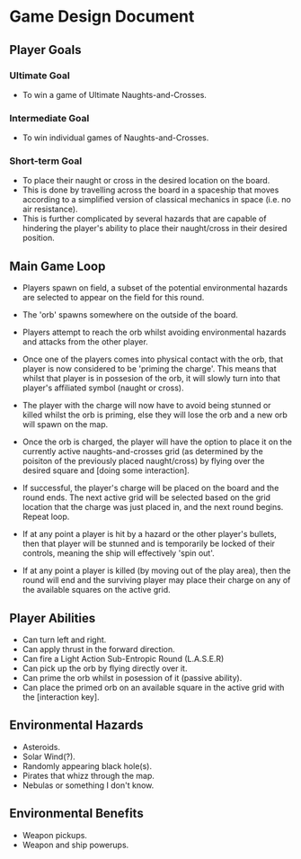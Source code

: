 # Game Design Document

## Player Goals

### Ultimate Goal
* To win a game of Ultimate Naughts-and-Crosses.

### Intermediate Goal
* To win individual games of Naughts-and-Crosses.

### Short-term Goal
* To place their naught or cross in the desired location on the board.
* This is done by travelling across the board in a spaceship that moves according to a simplified version of classical mechanics in space (i.e. no air resistance).
* This is further complicated by several hazards that are capable of hindering the player's ability to place their naught/cross in their desired position.

## Main Game Loop

* Players spawn on field, a subset of the potential environmental hazards are selected to appear on the field for this round.

* The 'orb' spawns somewhere on the outside of the board.

* Players attempt to reach the orb whilst avoiding environmental hazards and attacks from the other player.

* Once one of the players comes into physical contact with the orb, that player is now considered to be 'priming the charge'. This means that whilst that player is in possesion of the orb, it will slowly turn into that player's affiliated symbol (naught or cross).

* The player with the charge will now have to avoid being stunned or killed whilst the orb is priming, else they will lose the orb and a new orb will spawn on the map.

* Once the orb is charged, the player will have the option to place it on the currently active naughts-and-crosses grid (as determined by the poisiton of the previously placed naught/cross) by flying over the desired square and [doing some interaction].

* If successful, the player's charge will be placed on the board and the round ends. The next active grid will be selected based on the grid location that the charge was just placed in, and the next round begins. Repeat loop.

* If at any point a player is hit by a hazard or the other player's bullets, then that player will be stunned and is temporarily be locked of their controls, meaning the ship will effectively 'spin out'.

* If at any point a player is killed (by moving out of the play area), then the round will end and the surviving player may place their charge on any of the available squares on the active grid.

## Player Abilities

* Can turn left and right.
* Can apply thrust in the forward direction.
* Can fire a Light Action Sub-Entropic Round (L.A.S.E.R)
* Can pick up the orb by flying directly over it.
* Can prime the orb whilst in posession of it (passive ability).
* Can place the primed orb on an available square in the active grid with the [interaction key].

## Environmental Hazards

* Asteroids.
* Solar Wind(?).
* Randomly appearing black hole(s).
* Pirates that whizz through the map.
* Nebulas or something I don't know.

## Environmental Benefits

* Weapon pickups.
* Weapon and ship powerups.
